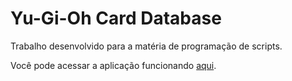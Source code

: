# Yu-Gi-Oh Card Database
Trabalho desenvolvido para a matéria de programação de scripts.

Você pode acessar a aplicação funcionando [aqui](https://code.visualstudio.com/).
